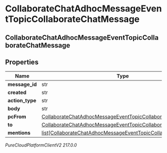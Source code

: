 # CollaborateChatAdhocMessageEventTopicCollaborateChatMessage

## CollaborateChatAdhocMessageEventTopicCollaborateChatMessage

## Properties

|Name | Type | Description | Notes|
|------------ | ------------- | ------------- | -------------|
| **message_id** | str |  | [optional] |
| **created** | str |  | [optional] |
| **action_type** | str |  | [optional] |
| **body** | str |  | [optional] |
| **pcFrom** | [CollaborateChatAdhocMessageEventTopicCollaborateChatEntity](CollaborateChatAdhocMessageEventTopicCollaborateChatEntity) |  | [optional] |
| **to** | [CollaborateChatAdhocMessageEventTopicCollaborateChatEntity](CollaborateChatAdhocMessageEventTopicCollaborateChatEntity) |  | [optional] |
| **mentions** | [list[CollaborateChatAdhocMessageEventTopicCollaborateChatEntity]](CollaborateChatAdhocMessageEventTopicCollaborateChatEntity) |  | [optional] |



_PureCloudPlatformClientV2 217.0.0_
